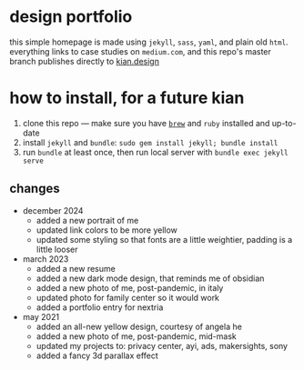 # design portfolio 
this simple homepage is made using `jekyll`, `sass`, `yaml`, and plain old `html`. everything links to case studies on `medium.com`, and this repo's master branch publishes directly to [kian.design](https://kian.design)

# how to install, for a future kian
1. clone this repo — make sure you have [`brew`](https://brew.sh/) and `ruby` installed and up-to-date
2. install `jekyll` and `bundle`: `sudo gem install jekyll; bundle install`
3. run `bundle` at least once, then run local server with `bundle exec jekyll serve` 

## changes
- december 2024
  - added a new portrait of me
  - updated link colors to be more yellow
  - updated some styling so that fonts are a little weightier, padding is a little looser
- march 2023
  - added a new resume
  - added a new dark mode design, that reminds me of obsidian
  - added a new photo of me, post-pandemic, in italy
  - updated photo for family center so it would work
  - added a portfolio entry for nextria
- may 2021
  - added an all-new yellow design, courtesy of angela he
  - added a new photo of me, post-pandemic, mid-mask
  - updated my projects to: privacy center, ayi, ads, makersights, sony
  - added a fancy 3d parallax effect

